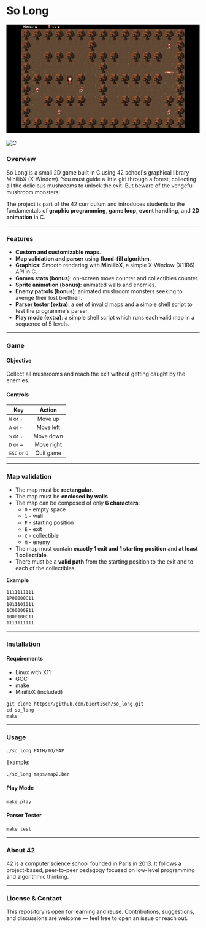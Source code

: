 # So Long

![So Long gameplay](textures/game.gif)

![C](https://img.shields.io/badge/language-C-blue.svg)

### Overview

So Long is a small 2D game built in C using 42 school's graphical library MinilibX (X-Window). You must guide a little girl through a forest, collecting all the delicious mushrooms to unlock the exit. But beware of the vengeful mushroom monsters!

The project is part of the 42 curriculum and introduces students to the fundamentals of **graphic programming**, **game loop**, **event handling**, and **2D animation** in C.

---
### Features

* **Custom and customizable maps**.
* **Map validation and parser** using **flood-fill algorithm**.
* **Graphics**: Smooth rendering with **MinilibX**, a simple X-Window (X11R6) API in C.
* **Games stats (bonus)**: on-screen move counter and collectibles counter.
* **Sprite animation (bonus)**: animated walls and enemies.
* **Enemy patrols (bonus)**: animated mushroom monsters seeking to avenge their lost brethren.
* **Parser tester (extra)**: a set of invalid maps and a simple shell script to test the programme's parser.
* **Play mode (extra)**: a simple shell script which runs each valid map in a sequence of 5 levels.

---
### Game

#### Objective
Collect all mushrooms and reach the exit without getting caught by the enemies.

#### Controls

|   **Key**   | **Action** |
| ------------|:----------:|
|`W` or `↑` | Move up    |
|`A` or `←` | Move left  |
|`S` or `↓` | Move down  |
|`D` or `→` | Move right |
|`ESC` or `Q` | Quit game  |

---
### Map validation

* The map must be **rectangular**.
* The map must be **enclosed by walls**.
* The map can be composed of only **6 characters**:
  * `0` - empty space
  * `1` - wall
  * `P` - starting position
  * `E` - exit
  * `C` - collectible
  * `M` - enemy
* The map must contain **exactly 1 exit and 1 starting position** and **at least 1 collectible**.
* There must be a **valid path** from the starting position to the exit and to each of the collectibles.

**Example**
```
1111111111
1P00000C11
1011101011
1C00000E11
1000100C11
1111111111
```

---
### Installation

#### Requirements
* Linux with X11
* GCC
* make
* MinilibX (included)

```
git clone https://github.com/biertisch/so_long.git
cd so_long
make
```

---
### Usage

```
./so_long PATH/TO/MAP
```

Example:
```
./so_long maps/map2.ber
```

#### Play Mode
```
make play
```

#### Parser Tester
```
make test
```

---
### About 42

42 is a computer science school founded in Paris in 2013. It follows a project-based, peer-to-peer pedagogy focused on low-level programming and algorithmic thinking.

---
### License & Contact

This repository is open for learning and reuse. Contributions, suggestions, and discussions are welcome — feel free to open an issue or reach out.